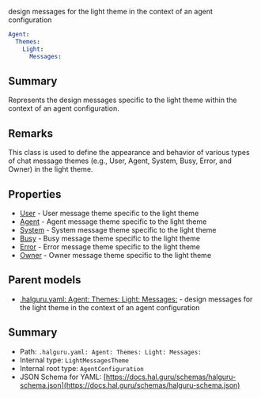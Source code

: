 <!--
title: Messages
description: design messages for the light theme in the context of an agent configuration
version: 1.40.3-beta.6
generated: true
date: 2025-04-28
node: This file is generated by the command-line program: `halguru manual -c -m`
-->


design messages for the light theme in the context of an agent configuration

```yaml
Agent:
  Themes:
    Light:
      Messages:
```

## Summary

Represents the design messages specific to the light theme within the context of an agent configuration.

## Remarks

This class is used to define the appearance and behavior of various types of chat message themes (e.g., User, Agent, System, Busy, Error, and Owner) in the light theme.

## Properties

* [User]((halguru)-agent-themes-light-messages-user.md) - User message theme specific to the light theme
* [Agent]((halguru)-agent-themes-light-messages-agent.md) - Agent message theme specific to the light theme
* [System]((halguru)-agent-themes-light-messages-system.md) - System message theme specific to the light theme
* [Busy]((halguru)-agent-themes-light-messages-busy.md) - Busy message theme specific to the light theme
* [Error]((halguru)-agent-themes-light-messages-error.md) - Error message theme specific to the light theme
* [Owner]((halguru)-agent-themes-light-messages-owner.md) - Owner message theme specific to the light theme

## Parent models

* [.halguru.yaml: Agent: Themes: Light: Messages:]((halguru)-agent-themes-light-messages.md) - design messages for the light theme in the context of an agent configuration

## Summary

* Path: `.halguru.yaml: Agent: Themes: Light: Messages:`
* Internal type: `LightMessagesTheme`
* Internal root type: `AgentConfiguration`
* JSON Schema for YAML: [https://docs.hal.guru/schemas/halguru-schema.json](https://docs.hal.guru/schemas/halguru-schema.json)
